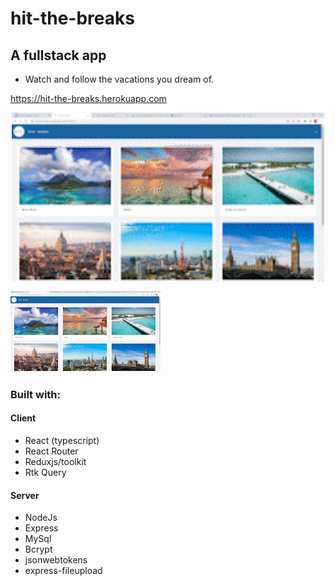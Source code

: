 # hit-the-breaks


## A fullstack app 
- Watch and follow the vacations you dream of.

<https://hit-the-breaks.herokuapp.com>


<img src="https://github.com/ShlomoRussell/hit-the-breaks/blob/master/Hit_the_Breaks.gif" alt="hit the breaks gifs" style="margin: auto; display: block ; height:auto;width:500px ;">

![hit the breaks gifs](https://github.com/ShlomoRussell/hit-the-breaks/blob/master/Hit_the_Breaks.gif)

### Built with:

#### Client
- React (typescript)
- React Router
- Reduxjs/toolkit
- Rtk Query


#### Server
- NodeJs
- Express
- MySql
- Bcrypt
- jsonwebtokens
- express-fileupload


